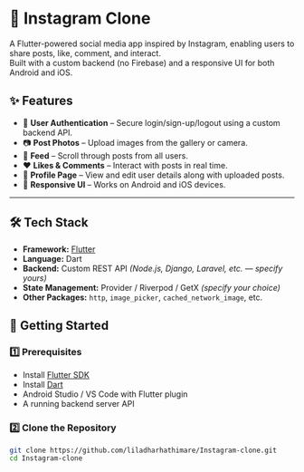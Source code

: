 # 📸 Instagram Clone

A Flutter-powered social media app inspired by Instagram, enabling users to share posts, like, comment, and interact.  
Built with a custom backend (no Firebase) and a responsive UI for both Android and iOS.



## ✨ Features

- 🔐 **User Authentication** – Secure login/sign-up/logout using a custom backend API.
- 📷 **Post Photos** – Upload images from the gallery or camera.
- 📰 **Feed** – Scroll through posts from all users.
- ❤️ **Likes & Comments** – Interact with posts in real time.
- 👤 **Profile Page** – View and edit user details along with uploaded posts.
- 📱 **Responsive UI** – Works on Android and iOS devices.

---

## 🛠 Tech Stack

- **Framework:** [Flutter](https://flutter.dev)
- **Language:** Dart
- **Backend:** Custom REST API *(Node.js, Django, Laravel, etc. — specify yours)*
- **State Management:** Provider / Riverpod / GetX *(specify your choice)*
- **Other Packages:** `http`, `image_picker`, `cached_network_image`, etc.



## 🚀 Getting Started

### 1️⃣ Prerequisites
- Install [Flutter SDK](https://flutter.dev/docs/get-started/install)
- Install [Dart](https://dart.dev/get-dart)
- Android Studio / VS Code with Flutter plugin
- A running backend server API

### 2️⃣ Clone the Repository
```bash
git clone https://github.com/liladharhathimare/Instagram-clone.git
cd Instagram-clone


